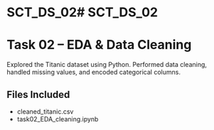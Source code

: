 # SCT_DS_02# SCT_DS_02
# Task 02 – EDA & Data Cleaning

Explored the Titanic dataset using Python.
Performed data cleaning, handled missing values, and encoded categorical columns.

## Files Included
- cleaned_titanic.csv
- task02_EDA_cleaning.ipynb
